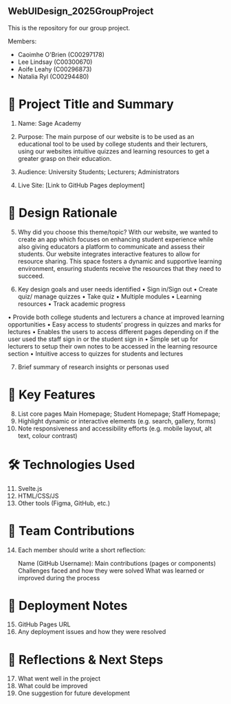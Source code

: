 ## WebUIDesign_2025GroupProject
This is the repository for our group project.

Members: 
- Caoimhe O'Brien (C00297178)
- Lee Lindsay (C00300670)
- Aoife Leahy (C00296873)
- Natalia Ryl (C00294480) 

# 🧾 Project Title and Summary
1. Name: Sage Academy
  
2. Purpose: The main purpose of our website is to be used as an educational tool to be used by college students and their lecturers, using our websites intuitive quizzes and learning resources to get a greater grasp on their education.​
   
3. Audience: University Students; Lecturers; Administrators
   
4. Live Site: [Link to GitHub Pages deployment]

# 🧠 Design Rationale
5. Why did you choose this theme/topic?
  With our website, we wanted to create an app which focuses on enhancing student experience while also giving educators a platform to communicate and assess their students. 
  Our website integrates interactive features to allow for resource sharing. This space fosters a dynamic and supportive learning environment, ensuring students receive the resources that they need to succeed.

6. Key design goals and user needs identified
• Sign in/Sign out 
• Create quiz/ manage quizzes 
• Take quiz 
• Multiple modules 
• Learning resources 
• Track academic progress

• Provide both college students and lecturers a chance at improved learning opportunities
• Easy access to students’ progress in quizzes and marks for lectures
• Enables the users to access different pages depending on if the user used the staff sign in 
or the student sign in
• Simple set up for lecturers to setup their own notes to be accessed in the learning resource 
section 
• Intuitive access to quizzes for students and lectures
  
7. Brief summary of research insights or personas used

# 🔧 Key Features
8. List core pages
   Main Homepage; Student Homepage; Staff Homepage; 
10. Highlight dynamic or interactive elements (e.g. search, gallery, forms)
11. Note responsiveness and accessibility efforts (e.g. mobile layout, alt text, colour contrast)

# 🛠️ Technologies Used
11. Svelte.js
12. HTML/CSS/JS
13. Other tools (Figma, GitHub, etc.)

# 👥 Team Contributions
14. Each member should write a short reflection:

    Name (GitHub Username):
        Main contributions (pages or components)
        Challenges faced and how they were solved
        What was learned or improved during the process

# 🚀 Deployment Notes
15. GitHub Pages URL
16. Any deployment issues and how they were resolved

# 🔄 Reflections & Next Steps
17. What went well in the project
18. What could be improved
19. One suggestion for future development
